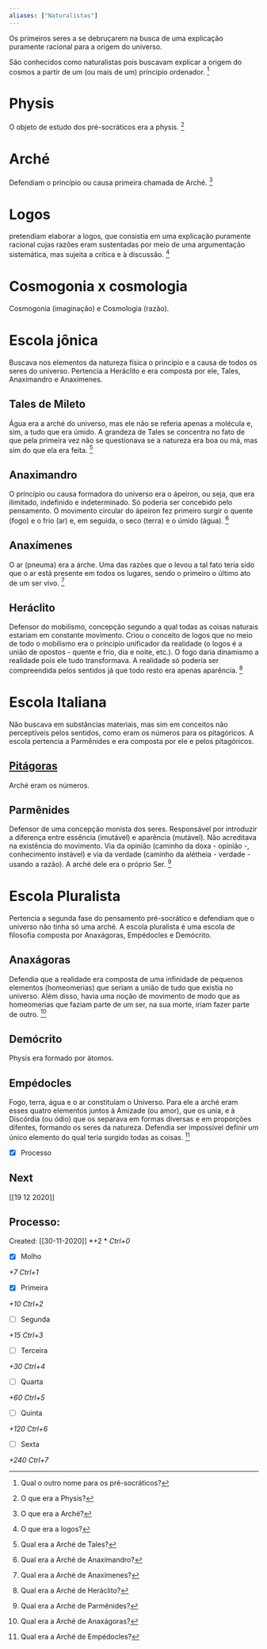 ```yaml
---
aliases: ["Naturalistas"]
---
```


Os primeiros seres a se debruçarem na busca de uma explicação puramente racional para a origem do universo.

São conhecidos como naturalistas pois buscavam explicar a origem do cosmos a partir de um (ou mais de um) príncipio ordenador. [^11]

[^11]: Qual o outro nome para os pré-socráticos?


# Physis
O objeto de estudo dos pré-socráticos era a physis. [^1]

[^1]: O que era a Physis?


# Arché
Defendiam o princípio ou causa primeira chamada de Arché. [^2]

[^2]: O que era a Arché?

# Logos
pretendiam elaborar a logos, que consistia em uma explicação puramente racional cujas razões eram sustentadas por meio de uma argumentação sistemática, mas sujeita a crítica e à discussão. [^3]

[^3]: O que era a logos?


# Cosmogonia x cosmologia
Cosmogonia (imaginação) e Cosmologia (razão).

# Escola jônica
Buscava nos elementos da natureza física o princípio e a causa de todos os seres do universo.
Pertencia a Heráclito e era composta por ele, Tales, Anaximandro e Anaxímenes.

## Tales de Mileto
Água era a arché do universo, mas ele não se referia apenas a molécula e, sim, a tudo que era úmido. A grandeza de Tales se concentra no fato de que pela primeira vez não se questionava se a natureza era boa ou má, mas sim do que ela era feita. [^4]

[^4]: Qual era a Arché de Tales?


## Anaximandro
O príncípio ou causa formadora do universo era o ápeiron, ou seja, que era ilimitado, indefinido e indeterminado. Só poderia ser concebido pelo pensamento. O movimento circular do ápeiron fez primeiro surgir o quente (fogo) e o frio (ar) e, em seguida, o seco (terra) e o úmido (água). [^5]

[^5]: Qual era a Arché de Anaximandro?


## Anaxímenes
O ar (pneuma) era a árche. Uma das razões que o levou a tal fato teria sido que o ar está presente em todos os lugares, sendo o primeiro o último ato de um ser vivo. [^6]

[^6]: Qual era a Arché de Anaxímenes?


## Heráclito
Defensor do mobilismo, concepção segundo a qual todas as coisas naturais estariam em constante movimento. Criou o conceito de logos que no meio de todo o mobilismo era o príncipio unificador da realidade (o logos é a união de opostos - quente e frio, dia e noite, etc.).
O fogo daria dinamismo a realidade pois ele tudo transformava.
A realidade só poderia ser compreendida pelos sentidos já que todo resto era apenas aparência. [^7]

[^7]: Qual era a Arché de Heráclito?

# Escola Italiana
Não buscava em substâncias materiais, mas sim em conceitos não perceptíveis pelos sentidos, como eram os números para os pitagóricos.
A escola pertencia a Parmênides e era composta por ele e pelos pitagóricos.

## [Pitágoras](Pit%C3%A1goras.md)
Arché eram os números.

## Parmênides
Defensor de uma concepção monista dos seres. 
Responsável por introduzir a diferença entre essência (imutável) e aparência (mutável). Não acreditava na existência do movimento. Via da opinião (caminho da doxa - opinião -, conhecimento instável) e via da verdade (caminho da alétheia - verdade - usando a razão).
A arché dele era o próprio Ser. [^8]

[^8]: Qual era a Arché de Parmênides?

# Escola Pluralista
Pertencia a segunda fase do pensamento pré-socrático e defendiam que o universo não tinha só uma arché.
A escola pluralista é uma escola de filosofia composta por Anaxágoras, Empédocles e Demócrito.

## Anaxágoras
Defendia que a realidade era composta de uma infinidade de pequenos elementos (homeomerias) que seriam a união de tudo que existia no universo. Além disso, havia uma noção de movimento de modo que as homeomerias que faziam parte de um ser, na sua morte, iriam fazer parte de outro. [^9]

[^9]: Qual era a Arché de Anaxágoras?

## Demócrito
Physis era formado por átomos.

## Empédocles
Fogo, terra, água e o ar constituíam o Universo. Para ele a arché eram esses quatro elementos juntos à Amizade (ou amor), que os unia, e à Discórdia (ou ódio) que os separava em formas diversas e em proporções difentes, formando os seres da natureza. Defendia ser impossível definir um único elemento do qual teria surgido todas as coisas. [^10]

[^10]: Qual era a Arché de Empédocles?


- [x] Processo 

## Next
[[19 12 2020]]
## Processo:
Created: [[30-11-2020]]
*+2 *  *Ctrl+0*
- [x] Molho  

*+7*  *Ctrl+1*

- [x] Primeira 

*+10*  *Ctrl+2*

- [ ] Segunda

*+15*  *Ctrl+3*

- [ ] Terceira 

*+30*  *Ctrl+4*

- [ ] Quarta 

*+60*  *Ctrl+5*

- [ ] Quinta 

*+120*  *Ctrl+6*

- [ ] Sexta 

*+240*  *Ctrl+7*
